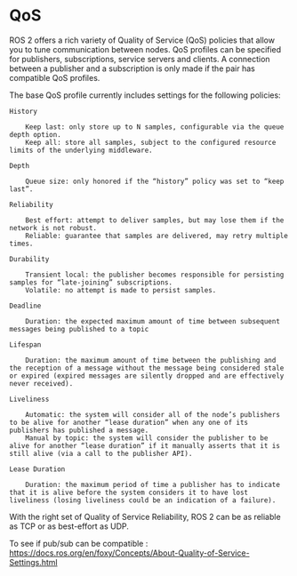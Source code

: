 # QoS

ROS 2 offers a rich variety of Quality of Service (QoS) policies that allow you to tune communication between nodes. 
QoS profiles can be specified for publishers, subscriptions, service servers and clients. A connection between a 
publisher and a subscription is only made if the pair has compatible QoS profiles.


The base QoS profile currently includes settings for the following policies:

    History

        Keep last: only store up to N samples, configurable via the queue depth option.
        Keep all: store all samples, subject to the configured resource limits of the underlying middleware.

    Depth

        Queue size: only honored if the “history” policy was set to “keep last”.

    Reliability

        Best effort: attempt to deliver samples, but may lose them if the network is not robust.
        Reliable: guarantee that samples are delivered, may retry multiple times.

    Durability

        Transient local: the publisher becomes responsible for persisting samples for “late-joining” subscriptions.
        Volatile: no attempt is made to persist samples.

    Deadline

        Duration: the expected maximum amount of time between subsequent messages being published to a topic

    Lifespan

        Duration: the maximum amount of time between the publishing and the reception of a message without the message being considered stale or expired (expired messages are silently dropped and are effectively never received).

    Liveliness

        Automatic: the system will consider all of the node’s publishers to be alive for another “lease duration” when any one of its publishers has published a message.
        Manual by topic: the system will consider the publisher to be alive for another “lease duration” if it manually asserts that it is still alive (via a call to the publisher API).

    Lease Duration

        Duration: the maximum period of time a publisher has to indicate that it is alive before the system considers it to have lost liveliness (losing liveliness could be an indication of a failure).



With the right set of Quality of Service Reliability, ROS 2 can be as reliable as TCP or as best-effort as UDP.

To see if pub/sub can be compatible : https://docs.ros.org/en/foxy/Concepts/About-Quality-of-Service-Settings.html
